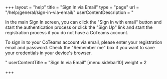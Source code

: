 +++
layout = "help"
title = "Sign In via Email"
type = "page"
url = "/help/general/sign-in-via-email/"
userContentDescription = "<p>In the main Sign In screen, you can click the \"Sign In with email\" button and start the authentication process or click the \"Sign Up\" link and start the registration process if you do not have a CoTeams account.</p><p>To sign in to your CoTeams account via email, please enter your registration email and password. Check the \"Remember me\" box if you want to save your credentials in your device's browser.</p>"
userContentTitle = "Sign In via Email"
[menu.sidebar10]
weight = 2

+++
